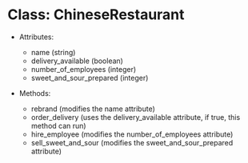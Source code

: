 # Class: ChineseRestaurant

- Attributes:
  - name (string)
  - delivery_available (boolean)
  - number_of_employees (integer)
  - sweet_and_sour_prepared (integer)

- Methods:
  - rebrand (modifies the name attribute)
  - order_delivery (uses the delivery_available attribute, if true, this method can run)
  - hire_employee (modifies the number_of_employees attribute)
  - sell_sweet_and_sour (modifies the sweet_and_sour_prepared attribute)

